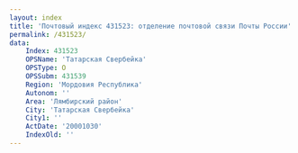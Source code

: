 ```yaml
---
layout: index
title: 'Почтовый индекс 431523: отделение почтовой связи Почты России'
permalink: /431523/
data:
    Index: 431523
    OPSName: 'Татарская Свербейка'
    OPSType: О
    OPSSubm: 431539
    Region: 'Мордовия Республика'
    Autonom: ''
    Area: 'Лямбирский район'
    City: 'Татарская Свербейка'
    City1: ''
    ActDate: '20001030'
    IndexOld: ''
---
```

